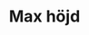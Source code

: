 ---
title: 'Max höjd'
symbol_image: '/images/symbols/insats/22.svg'
weight: 22
card: true
card_color: 'bg-symbol-yellow'
---